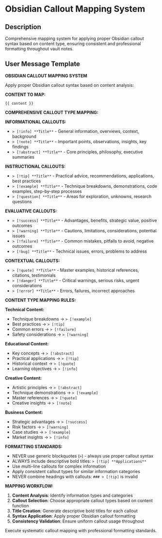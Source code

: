 # Obsidian Callout Mapping System

## Description
Comprehensive mapping system for applying proper Obsidian callout syntax based on content type, ensuring consistent and professional formatting throughout vault notes.

## User Message Template
**OBSIDIAN CALLOUT MAPPING SYSTEM**

Apply proper Obsidian callout syntax based on content analysis:

**CONTENT TO MAP:**
```
{{ content }}
```

**COMPREHENSIVE CALLOUT TYPE MAPPING:**

**INFORMATIONAL CALLOUTS:**
- `> [!info] **Title**` - General information, overviews, context, background
- `> [!note] **Title**` - Important points, observations, insights, key findings
- `> [!abstract] **Title**` - Core principles, philosophy, executive summaries

**INSTRUCTIONAL CALLOUTS:**
- `> [!tip] **Title**` - Practical advice, recommendations, applications, best practices
- `> [!example] **Title**` - Technique breakdowns, demonstrations, code examples, step-by-step processes
- `> [!question] **Title**` - Areas for exploration, unknowns, research questions

**EVALUATIVE CALLOUTS:**
- `> [!success] **Title**` - Advantages, benefits, strategic value, positive outcomes
- `> [!warning] **Title**` - Cautions, limitations, considerations, potential issues
- `> [!failure] **Title**` - Common mistakes, pitfalls to avoid, negative outcomes
- `> [!bug] **Title**` - Technical issues, errors, problems to address

**CONTEXTUAL CALLOUTS:**
- `> [!quote] **Title**` - Master examples, historical references, citations, testimonials
- `> [!danger] **Title**` - Critical warnings, serious risks, urgent considerations
- `> [!error] **Title**` - Errors, failures, incorrect approaches

**CONTENT TYPE MAPPING RULES:**

**Technical Content:**
- Technique breakdowns → `> [!example]`
- Best practices → `> [!tip]`
- Common errors → `> [!failure]`
- Safety considerations → `> [!warning]`

**Educational Content:**
- Key concepts → `> [!abstract]`
- Practical applications → `> [!tip]`
- Historical context → `> [!quote]`
- Learning objectives → `> [!info]`

**Creative Content:**
- Artistic principles → `> [!abstract]`
- Technique demonstrations → `> [!example]`
- Master references → `> [!quote]`
- Creative insights → `> [!note]`

**Business Content:**
- Strategic advantages → `> [!success]`
- Risk factors → `> [!warning]`
- Case studies → `> [!example]`
- Market insights → `> [!info]`

**FORMATTING STANDARDS:**
- NEVER use generic blockquotes (`>`) - always use proper callout syntax
- ALWAYS include descriptive bold titles: `> [!tip] **Applications**`
- Use multi-line callouts for complex information
- Apply consistent callout types for similar information categories
- NEVER combine headings with callouts: `### > [!tip]` is invalid

**MAPPING WORKFLOW:**
1. **Content Analysis**: Identify information types and categories
2. **Callout Selection**: Choose appropriate callout types based on content function
3. **Title Creation**: Generate descriptive bold titles for each callout
4. **Syntax Application**: Apply proper Obsidian callout formatting
5. **Consistency Validation**: Ensure uniform callout usage throughout

Execute systematic callout mapping with professional formatting standards.
